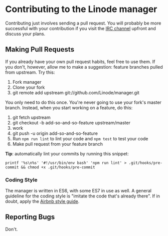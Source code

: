 # Contributing to the Linode manager

Contributing just involves sending a pull request. You will probably be more
successful with your contribution if you visit the [IRC
channel](https://webchat.oftc.net/?channels=linode-next&uio=d4) upfront and discuss
your plans.

## Making Pull Requests

If you already have your own pull request habits, feel free to use them. If you
don't, however, allow me to make a suggestion: feature branches pulled from
upstream. Try this:

1. Fork manager
1. Clone your fork
1. git remote add upstream git://github.com/Linode/manager.git

You only need to do this once. You're never going to use your fork's master
branch. Instead, when you start working on a feature, do this:

1. git fetch upstream
1. git checkout -b add-so-and-so-feature upstream/master
1. work
1. git push -u origin add-so-and-so-feature
1. Run `npm run lint` to lint your code and `npm test` to test your code
1. Make pull request from your feature branch

**Tip**: automatically lint your commits by running this snippet:

    printf '%s\n%s' '#!/usr/bin/env bash' 'npm run lint' > .git/hooks/pre-commit && chmod +x .git/hooks/pre-commit

### Coding Style

The manager is written in ES6, with some ES7 in use as well. A general guideline
for the coding style is "imitate the code that's already there". If in doubt,
apply the [Airbnb style guide](https://github.com/airbnb/javascript).

## Reporting Bugs

Don't.
